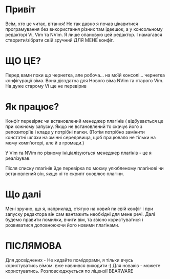 Привіт
======

Всім, хто це читає, вітання! 
Не так давно я почав цікавитися програмування без використання різних там
ідеєшок, а у консольному редакторі Vi, Vim та NVim. Я лише опановую цей
редактор. І намагався створити/зібрати свій зручний ДЛЯ МЕНЕ конфіг.

ЩО ЦЕ?
======

Перед вами поки що чернетка, але робоча... на моїй консолі... чернетка
конфігурації віма. Вона дієздатна для Нового віма NVim та старого Vim. На дуже
старому Vi ще не перевірив

Як працює?
==========

Конфіг перевіряє чи встановлений менеджер плагінів ( відбувається це при
кожному запуску. Якщо не встановлений то скачує його з репозиторіїв і кладе у
потрібні папки. (Потім потрібно замінити констатні шляхи на змінні середовища,
щоб працювало не тільки на мєму комп'ютері, але й в громади.)

У Vim та NVim по різному ініціалізуються менеджер плагінів - це я реалізував.

Після списку плагінів йде перевірка по моєму улюбленому плагінові чи
встановлений він, якщо ні то скрипт оновлює плагіни.



Що далі
=======

Мені зручно, що я, наприклад, стягую на новий пк свій конфіг і при запуску
редактора він сам вантажить необхідні для мене речі.
Далі будемо правити помилки, вчити вім, та звісно користуватися і розвиватися
доповноюючи його новими плагінами.

ПІСЛЯМОВА
=========

Для досвідчених - Не кидайте помідорами, я тільки вчусь користуватись вімом.
вже навчився виходити :)
Для новаків - можете користуватись. Розповсюджується по ліцензії BEARWARE
